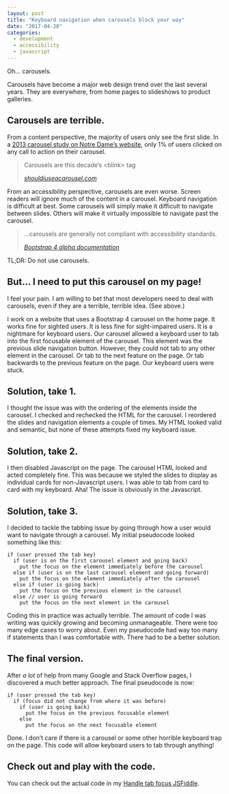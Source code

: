 ```yaml
---
layout: post
title: "Keyboard navigation when carousels block your way"
date: "2017-04-20"
categories:
  - development
  - accessibility
  - javascript
---
```


Oh... carousels.

Carousels have become a major web design trend over the last several years. They are everywhere, from home pages to slideshows to product galleries.

<h2>Carousels are terrible.</h2>

From a content perspective, the majority of users only see the first slide. In a [2013 carousel study on Notre Dame’s website](https://erikrunyon.com/2013/01/carousel-stats/), only 1% of users clicked on any call to action on their carousel.

<blockquote>
  <p>Carousels are this decade’s &lt;blink&gt; tag</p>
  <cite><a href="http://shouldiuseacarousel.com/">shouldiuseacarousel.com</a></cite>
</blockquote>

From an accessibility perspective, carousels are even worse. Screen readers will ignore much of the content in a carousel. Keyboard navigation is difficult at best. Some carousels will simply make it difficult to navigate between slides. Others will make it virtually impossible to navigate past the carousel.

<blockquote>
  <p>...carousels are generally not compliant with accessibility standards.</p>
  <cite><a href="https://v4-alpha.getbootstrap.com/components/carousel/">Bootstrap 4 alpha documentation</a></cite>
</blockquote>

TL;DR: Do not use carousels.

<h2>But... I need to put this carousel on my page!</h2>

I feel your pain. I am willing to bet that most developers need to deal with carousels, even if they are a terrible, terrible idea. (See above.)

I work on a website that uses a Bootstrap 4 carousel on the home page. It works fine for sighted users. It is less fine for sight-impaired users. It is a nightmare for keyboard users. Our carousel allowed a keyboard user to tab into the first focusable element of the carousel. This element was the previous slide navigation button. However, they could not tab to any other element in the carousel. Or tab to the next feature on the page. Or tab backwards to the previous feature on the page. Our keyboard users were stuck.

<h2>Solution, take 1.</h2>

I thought the issue was with the ordering of the elements inside the carousel. I checked and rechecked the HTML for the carousel. I reordered the slides and navigation elements a couple of times. My HTML looked valid and semantic, but none of these attempts fixed my keyboard issue.

<h2>Solution, take 2.</h2>

I then disabled Javascript on the page. The carousel HTML looked and acted completely fine. This was because we styled the slides to display as individual cards for non-Javascript users. I was able to tab from card to card with my keyboard. Aha! The issue is obviously in the Javascript.

<h2>Solution, take 3.</h2>

I decided to tackle the tabbing issue by going through how a user would want to navigate through a carousel. My initial pseudocode looked something like this:

<pre><code>if (user pressed the tab key)
  if (user is on the first carousel element and going back)
    put the focus on the element immediately before the carousel
  else if (user is on the last carousel element and going forward)
    put the focus on the element immediately after the carousel
  else if (user is going back)
    put the focus on the previous element in the carousel
  else // user is going forward
    put the focus on the next element in the carousel
</code></pre>

Coding this in practice was actually terrible. The amount of code I was writing was quickly growing and becoming unmanageable. There were too many edge cases to worry about. Even my pseudocode had way too many if statements than I was comfortable with. There had to be a better solution.

<h2>The final version.</h2>

After <em>a lot</em> of help from many Google and Stack Overflow pages, I discovered a much better approach. The final pseudocode is now:

<pre><code>if (user pressed the tab key)
  if (focus did not change from where it was before)
    if (user is going back)
      put the focus on the previous focusable element
    else
      put the focus on the next focusable element
</code></pre>

Done. I don’t care if there is a carousel or some other horrible keyboard trap on the page. This code will allow keyboard users to tab through anything!

<h2>Check out and play with the code.</h2>

You can check out the actual code in my [Handle tab focus JSFiddle](https://jsfiddle.net/jonihalabi/o4ps8Lsq/).

